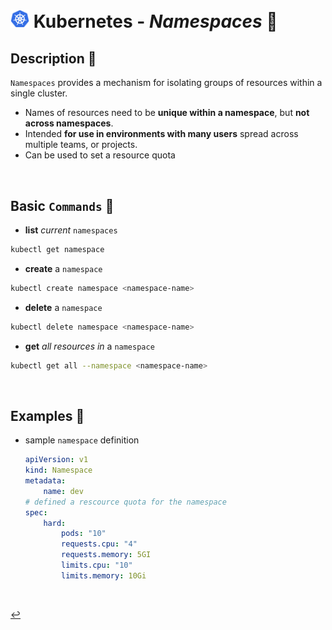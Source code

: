 # <img src="../../assets/img/k8s.png" width="30px"> **Kubernetes** - ***Namespaces*** 📛

## **Description** 👀

`Namespaces` provides a mechanism for isolating groups of resources within a single cluster.

* Names of resources need to be **unique within a namespace**, but **not across namespaces**.
* Intended **for use in environments with many users** spread across multiple teams, or projects.
* Can be used to set a resource quota

<br />

## **Basic** `Commands` 📝

* **list** *current* `namespaces`

```bash
kubectl get namespace
```

* **create** a `namespace`

```bash
kubectl create namespace <namespace-name>
```

* **delete** a `namespace`

```bash
kubectl delete namespace <namespace-name>
```

* **get** *all resources in* a `namespace`

```bash
kubectl get all --namespace <namespace-name>
```

<br />

## **Examples** 🧩

* sample `namespace` definition

    ```yaml
    apiVersion: v1
    kind: Namespace
    metadata:
        name: dev
    # defined a rescource quota for the namespace
    spec:
        hard:
            pods: "10"
            requests.cpu: "4"
            requests.memory: 5GI
            limits.cpu: "10"
            limits.memory: 10Gi
    ```

<br>

[↩️](../README.md)
